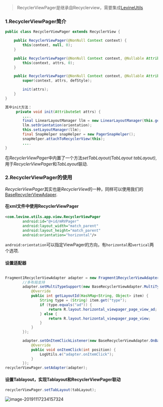 >  RecyclerViewPager是继承自Recyclerview，需要集成[LevineUtils](/zh-cn/Android/LevineUtils/README)

### 1.RecyclerViewPager简介

```java
public class RecyclerViewPager extends RecyclerView {

    public RecyclerViewPager(@NonNull Context context) {
        this(context, null, 0);
    }

    public RecyclerViewPager(@NonNull Context context, @Nullable AttributeSet attrs) {
        this(context, attrs, 0);
    }

    public RecyclerViewPager(@NonNull Context context, @Nullable AttributeSet attrs, int defStyle) {
        super(context, attrs, defStyle);

        init(attrs);
    }
}

其中init方法：
     private void init(AttributeSet attrs) {
    	....
    	final LinearLayoutManager llm = new LinearLayoutManager(this.getContext());
        llm.setOrientation(orientation);
        this.setLayoutManager(llm);
        final SnapHelper snapHelper = new PagerSnapHelper();
        snapHelper.attachToRecyclerView(this);
    	....
}
```

在*RecyclerViewPager*中内置了一个方法*setTabLayout(TabLayout tabLayout)*,用于*RecyclerViewPager*和*TabLayout*联动.



### 2.RecyclerViewPager的使用

*RecyclerViewPager*其实也是*RecyclerView*的一种，同样可以使用我们的[BaseRecyclerViewAdaper](/zh-cn/Android/LevineUtils/BaseRecyclerViewAdapter万能适配器).

#### 在xml文件中使用RecyclerViewPager

```xml
<com.levine.utils.app.view.RecyclerViewPager
        android:id="@+id/mRVPager"
        android:layout_width="match_parent"
        android:layout_height="match_parent"
        android:orientation="horizontal"/>
```

```android:orientation```可以指定ViewPager的方向，有```horizontal```和```vertical```两个选项.

#### 设置适配器

```java

Fragment1RecyclerViewAdapter adapter = new Fragment1RecyclerViewAdapter(pageDatas, this.getActivity(), R.layout.horizontal_viewpager_page_view);
        //多布局支持
        adapter.setMultiTypeSupport(new BaseRecyclerViewAdapter.MultiTypeSupport<HashMap<String, Object>>() {
            @Override
            public int getLayoutId(HashMap<String, Object> item) {
                String type = (String) item.get("type");
                if (type.equals("ad")) {
                    return R.layout.horizontal_viewpager_page_view_ad;
                } else {
                    return R.layout.horizontal_viewpager_page_view;
                }
            }
        });

        adapter.setOnItemClickListener(new BaseRecyclerViewAdapter.OnBaseItemClickListener() {
            @Override
            public void onItemClick(int position) {
                LogUtils.e("adapter.onItemClick");
            }
        });
recyclerViewPager.setAdapter(adapter);
```

#### 设置Tablayout，实现Tablayout和RecyclerViewPager联动

```java
recyclerViewPager.setTabLayout(tabLayout);
```

![image-20191117234157324](C:\Users\summer\AppData\Roaming\Typora\typora-user-images\image-20191117234157324.png)